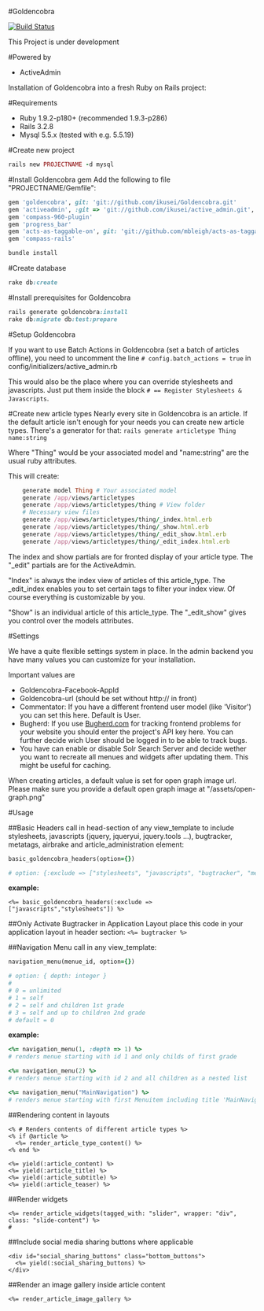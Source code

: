 #Goldencobra

[![Build Status](https://secure.travis-ci.org/ikusei/Goldencobra.png)](http://travis-ci.org/ikusei/Goldencobra)

This Project is under development

#Powered by
- ActiveAdmin

Installation of Goldencobra into a fresh Ruby on Rails project:

#Requirements
* Ruby 1.9.2-p180+ (recommended 1.9.3-p286)
* Rails 3.2.8
* Mysql 5.5.x (tested with e.g. 5.5.19)

#Create new project
``` ruby
rails new PROJECTNAME -d mysql
```

#Install Goldencobra gem
Add the following to file "PROJECTNAME/Gemfile":
``` ruby
gem 'goldencobra', git: 'git://github.com/ikusei/Goldencobra.git'
gem 'activeadmin', :git => 'git://github.com/ikusei/active_admin.git', :require => 'activeadmin'
gem 'compass-960-plugin'
gem 'progress_bar'
gem 'acts-as-taggable-on', git: 'git://github.com/mbleigh/acts-as-taggable-on.git' # The github repo offers advanced configuration options over rubygems.org
gem 'compass-rails'
```

```ruby
bundle install
```

#Create database
```ruby
rake db:create
```

#Install prerequisites for Goldencobra
```ruby
rails generate goldencobra:install
rake db:migrate db:test:prepare
```

#Setup Goldencobra

If you want to use Batch Actions in Goldencobra (set a batch of articles offline), you need to uncomment the line `# config.batch_actions = true` in config/initializers/active_admin.rb

This would also be the place where you can override stylesheets and javascripts. Just put them inside the block `# == Register Stylesheets & Javascripts`.

#Create new article types
Nearly every site in Goldencobra is an article. If the default article isn't enough for your needs you can create new article types. There's a generator for that:
`rails generate articletype Thing name:string`

Where "Thing" would be your associated model and "name:string" are the usual ruby attributes.

This will create:
```ruby
    generate model Thing # Your associated model
    generate /app/views/articletypes
    generate /app/views/articletypes/thing # View folder
    # Necessary view files
    generate /app/views/articletypes/thing/_index.html.erb
    generate /app/views/articletypes/thing/_show.html.erb
    generate /app/views/articletypes/thing/_edit_show.html.erb
    generate /app/views/articletypes/thing/_edit_index.html.erb
```
The index and show partials are for fronted display of your article type. The "_edit" partials are for the ActiveAdmin.

"Index" is always the index view of articles of this article_type. The _edit_index enables you to set certain tags to filter your index view. Of course everything is customizable by you.

"Show" is an individual article of this article_type. The "_edit_show" gives you control over the models attributes.


#Settings

We have a quite flexible settings system in place.
In the admin backend you have many values you can customize for your installation.

Important values are
* Goldencobra-Facebook-AppId
* Goldencobra-url (should be set without http:// in front)
* Commentator: If you have a different frontend user model (like 'Visitor') you can set this here. Default is User.
* Bugherd: If you use [Bugherd.com](http://www.bugherd.com) for tracking frontend problems for your website you should enter the project's API key here. You can further decide wich User should be logged in to be able to track bugs.
* You have can enable or disable Solr Search Server and decide wether you want to recreate all menues and widgets after updating them. This might be useful for caching.


When creating articles, a default value is set for open graph image url. Please make sure you provide a default open graph image at "/assets/open-graph.png"


#Usage

##Basic Headers
call in head-section of any view_template to include stylesheets, javascripts (jquery, jqueryui, jquery.tools ...), bugtracker, metatags, airbrake and article_administration element:

```ruby
basic_goldencobra_headers(option={})

# option: {:exclude => ["stylesheets", "javascripts", "bugtracker", "metatags", "article_administration", "airbrake"]}
```

**example:**

```erb
<%= basic_goldencobra_headers(:exclude => ["javascripts","stylesheets"]) %>
```

##Only Activate Bugtracker in Application Layout
place this code in your application layout in header section:
`<%= bugtracker %>`


##Navigation Menu
call in any view_template:

```ruby
navigation_menu(menue_id, option={})

# option: { depth: integer }
#
# 0 = unlimited
# 1 = self
# 2 = self and children 1st grade
# 3 = self and up to children 2nd grade
# default = 0
```


**example:**

```ruby
<%= navigation_menu(1, :depth => 1) %>
# renders menue starting with id 1 and only childs of first grade
```

```ruby
<%= navigation_menu(2) %>
# renders menue starting with id 2 and all children as a nested list
```

```ruby
<%= navigation_menu("MainNavigation") %>
# renders menue starting with first Menuitem including title 'MainNavigation' and all children as a nested list
```

##Rendering content in layouts
```erb
<% # Renders contents of different article types %>
<% if @article %>
  <%= render_article_type_content() %>
<% end %>

<%= yield(:article_content) %>
<%= yield(:article_title) %>
<%= yield(:article_subtitle) %>
<%= yield(:article_teaser) %>
```

##Render widgets
```erb
<%= render_article_widgets(tagged_with: "slider", wrapper: "div", class: "slide-content") %>
#
```


##Include social media sharing buttons where applicable
```erb
<div id="social_sharing_buttons" class="bottom_buttons">
  <%= yield(:social_sharing_buttons) %>
</div>
```

##Render an image gallery inside article content
```erb
<%= render_article_image_gallery %>
```


